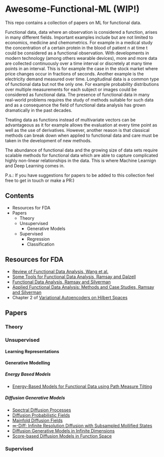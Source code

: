 # Awesome-Functional-ML (WIP!)
This repo contains a collection of papers on ML for functional data. 

Functional data, data where an observation is considered a function, arises in many different fields. Important examples include but are not limited to economics, medicine and chemometrics. For example in a medical study the concentration of a certain protein in the blood of patient n at time t could be considered as a functional observation. With developments in modern technology (among others wearable devices), more and more data are collected continuously over a time interval or discretely at many time points in an interval. This is for example the case in the stock market where price changes occur in fractions of seconds. Another example is the electricity demand measured over time. Longitudinal data is a common type of functional data but not the only one. For example probability distributions over multiple measurements for each subject or images could be considered as functional data. The presence of functional data in many real-world problems requires the study of methods suitable for such data and as a consequence the field of functional data analysis has grown dramatically in the past decades.

Treating data as functions instead of multivariate vectors can be advantageous as it for example allows the evaluation at every time point as well as the use of derivatives. However, another reason is that classical methods can break down when applied to functional data and care must be taken in the development of new methods.

The abundance of functional data and the growing size of data sets require scalable methods for functional data which are able to capture complicated highly non-linear relationships in the data. This is where Machine Learnign and Deep Learning comes in.

P.s.: If you have suggestions for papers to be added to this collection feel free to get in touch or make a PR:)

## Contents
- Resources for FDA
- Papers
  - Theory
  - Unsupervised
    - Generative Models
  - Supervised
    - Regression
    - Classification
   

## Resources for FDA
* [Review of Functional Data Analysis, Wang et al.](https://anson.ucdavis.edu/~mueller/Review151106.pdf)
* [Some Tools for Functional Data Analysis, Ramsay and Dalzell](https://www.jstor.org/stable/2345586)
* [Functional Data Analysis, Ramsay and Silverman](https://link.springer.com/book/10.1007/b98888)
* [Applied Functional Data Analysis: Methods and Case Studies, Ramsay and Silverman](https://www.ece.uvic.ca/~bctill/papers/mocap/Ramsay_Silverman_2002aa.pdf)
* Chapter 2 of [Variational Autoencoders on Hilbert Spaces](https://lorenz-wolf.netlify.app/uploads/FDA_Thesis.pdf)

## Papers

### Theory

### Unsupervised

#### Learning Representations

#### Generative Modelling

##### Energy Based Models
* [Energy-Based Models for Functional Data using Path Measure Tilting](https://arxiv.org/abs/2202.01929)

##### Diffusion Generative Models
* [Spectral Diffusion Processes](https://arxiv.org/pdf/2209.14125)
* [Diffusion Probabilistic Fields](https://openreview.net/pdf?id=ik91mY-2GN)
* [Mainfold Diffusion Fields](https://arxiv.org/pdf/2305.15586.pdf)
* [$\infty$-Diff: Infinite Resolution Diffusion with Subsampled Mollified States](http://arxiv.org/abs/2303.18242)
* [Diffusion Generative Models in Infinite Dimensions](http://arxiv.org/abs/2212.00886)
* [Score-based Diffusion Models in Function Space](http://arxiv.org/abs/2302.07400)

### Supervised
